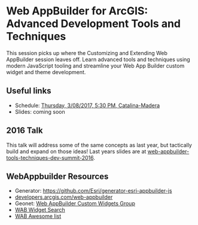# Web AppBuilder for ArcGIS: Advanced Development Tools and Techniques
This session picks up where the Customizing and Extending Web AppBuilder session leaves off. Learn advanced tools and techniques using modern JavaScript tooling and streamline your Web App Builder custom widget and theme development.


## Useful links
 * Schedule: [Thursday, 3/08/2017, 5:30 PM, Catalina-Madera](https://devsummitps17.schedule.esri.com/session-catalog/1196489210)
 * Slides: coming soon

## 2016 Talk
This talk will address some of the same concepts as last year, but tactically build and expand on those ideas! Last years slides are at [web-appbuilder-tools-techniques-dev-summit-2016](https://github.com/gavinr/web-appbuilder-tools-techniques-dev-summit-2016).

## WebAppbuilder Resources
 * Generator: https://github.com/Esri/generator-esri-appbuilder-js
 * [developers.arcgis.com/web-appbuilder](https://developers.arcgis.com/web-appbuilder/)
 * Geonet: [Web AppBuilder Custom Widgets Group](https://geonet.esri.com/groups/web-app-builder-custom-widgets)
 * [WAB Widget Search](http://gavinr.github.io/wab-widget-search)
 * [WAB Awesome list](https://hhkaos.github.io/awesome-arcgis/front-end/technologies/dojo/web-appbuilder/)
